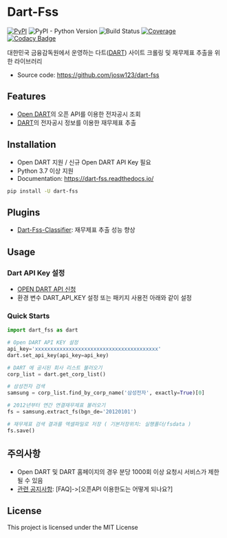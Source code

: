 # Dart-Fss
[![PyPI](https://img.shields.io/pypi/v/dart-fss.svg)](https://pypi.org/project/dart-fss/)
![PyPI - Python Version](https://img.shields.io/pypi/pyversions/dart-fss.svg)
![Build Status](https://bit.ly/3fufevG)
[![Coverage](https://codecov.io/gh/josw123/dart-fss/branch/master/graphs/badge.svg)](https://codecov.io/gh/josw123/dart-fss)
[![Codacy Badge](https://api.codacy.com/project/badge/Grade/7ebb506ba99d4a22b2bbcda2d85b3bde)](https://www.codacy.com/app/josw123/dart-fss?utm_source=github.com&amp;utm_medium=referral&amp;utm_content=josw123/dart-fss&amp;utm_campaign=Badge_Grade)

대한민국 금융감독원에서 운영하는 다트([DART](https://dart.fss.or.kr)) 사이트 크롤링 및 재무제표 추출을 위한 라이브러리

- Source code: https://github.com/josw123/dart-fss

## Features

-   [Open DART](https://opendart.fss.or.kr/)의 오픈 API를 이용한 전자공시 조회
-   [DART](https://dart.fss.or.kr)의 전자공시 정보를 이용한 재무제표 추출

## Installation

- Open DART 지원 / 신규 Open DART API Key 필요
- Python 3.7 이상 지원
- Documentation: https://dart-fss.readthedocs.io/

``` bash
pip install -U dart-fss
```

## Plugins
-   [Dart-Fss-Classifier](https://github.com/josw123/dart-fss-classifier): 재무제표 추출 성능 향상

## Usage

### Dart API Key 설정

-  [OPEN DART API 신청](https://opendart.fss.or.kr/)
-  환경 변수 DART_API_KEY 설정 또는 패키지 사용전 아래와 같이 설정

### Quick Starts

```python
import dart_fss as dart

# Open DART API KEY 설정
api_key='xxxxxxxxxxxxxxxxxxxxxxxxxxxxxxxxxxxxxxxx'
dart.set_api_key(api_key=api_key)

# DART 에 공시된 회사 리스트 불러오기
corp_list = dart.get_corp_list()

# 삼성전자 검색
samsung = corp_list.find_by_corp_name('삼성전자', exactly=True)[0]

# 2012년부터 연간 연결재무제표 불러오기
fs = samsung.extract_fs(bgn_de='20120101')

# 재무제표 검색 결과를 엑셀파일로 저장 ( 기본저장위치: 실행폴더/fsdata )
fs.save()
```

## 주의사항

-   Open DART 및 DART 홈페이지의 경우 분당 1000회 이상 요청시 서비스가 제한될 수 있음
-   [관련 공지사항](https://bit.ly/3cjF3Np): [FAQ]->[오픈API 이용한도는 어떻게 되나요?]

## License
This project is licensed under the MIT License
